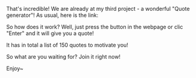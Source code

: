 That's incredible! We are already at my third project - a wonderful "Quote generator"!
As usual, here is the link:

So how does it work? Well, just press the button in the webpage or clic "Enter" and it will give you a quote!

It has in total a list of 150 quotes to motivate you!

So what are you waiting for? Join it right now!

Enjoy~
